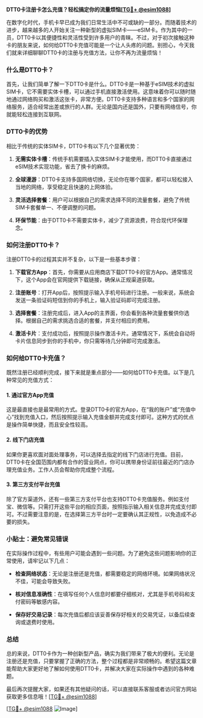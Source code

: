 **DTT0卡注册卡怎么充值？轻松搞定你的流量烦恼[[TG💪+ @esim1088](https://t.me/s/esim1088)]**

在数字化时代，手机卡早已成为我们日常生活中不可或缺的一部分。而随着技术的进步，越来越多的人开始关注一种新型的虚拟SIM卡——eSIM卡。作为其中的一员，DTT0卡以其便捷性和灵活性受到许多用户的青睐。不过，对于初次接触这种卡的朋友来说，如何给DTT0卡充值可能是一个让人头疼的问题。别担心，今天我们就来详细聊聊DTT0卡的注册与充值方法，让你不再为流量烦恼！

### 什么是DTT0卡？

首先，让我们简单了解一下DTT0卡是什么。DTT0卡是一种基于eSIM技术的虚拟SIM卡，它不需要实体卡槽，可以通过手机直接激活使用。这意味着你可以随时随地通过网络购买和激活这张卡，非常方便。DTT0卡支持多种语言和多个国家的网络服务，适合经常出差或旅行的人群。无论是国内还是国外，只要有网络信号，你就能轻松连接到互联网。

### DTT0卡的优势

相比于传统的实体SIM卡，DTT0卡有以下几个显著优势：

1. **无需实体卡槽**：传统手机需要插入实体SIM卡才能使用，而DTT0卡直接通过eSIM技术实现功能，省去了换卡的麻烦。
   
2. **全球漫游**：DTT0卡支持多国网络切换，无论你在哪个国家，都可以轻松接入当地的网络，享受稳定且快速的上网体验。

3. **灵活选择套餐**：用户可以根据自己的需求选择不同的流量套餐，避免了传统SIM卡套餐单一、不便调整的问题。

4. **环保节能**：由于DTT0卡不需要实体卡，减少了资源浪费，符合现代环保理念。

### 如何注册DTT0卡？

注册DTT0卡的过程其实并不复杂，以下是一些基本步骤：

1. **下载官方App**：首先，你需要从应用商店下载DTT0卡的官方App。通常情况下，这个App会在官网提供下载链接，确保从正规渠道获取。

2. **注册账号**：打开App后，按照提示输入手机号码进行注册。一般来说，系统会发送一条验证码短信到你的手机上，输入验证码即可完成注册。

3. **选择套餐**：注册完成后，进入App的主界面，你会看到各种流量套餐供你选择。根据自己的需求挑选合适的套餐，并支付相应的费用。

4. **激活卡片**：支付成功后，按照提示操作激活卡片。通常情况下，系统会自动将卡片信息同步到你的手机中，你只需等待几分钟即可完成激活。

### 如何给DTT0卡充值？

既然注册已经顺利完成，接下来就是重点部分——如何给DTT0卡充值。以下是几种常见的充值方式：

#### 1. 通过官方App充值

这是最直接也是最常用的方式。登录DTT0卡的官方App，在“我的账户”或“充值中心”找到充值入口，然后按照提示输入充值金额并完成支付即可。这种方式的优点是操作简单快捷，而且安全性较高。

#### 2. 线下门店充值

如果你更喜欢面对面处理事务，可以选择去指定的线下门店进行充值。目前，DTT0卡在全国范围内都有合作的营业网点，你可以携带身份证前往最近的门店办理充值业务。工作人员会帮助你完成整个流程。

#### 3. 第三方支付平台充值

除了官方渠道外，还有一些第三方支付平台也支持DTT0卡充值服务。例如支付宝、微信等。只需打开这些平台的相应页面，按照指示输入相关信息并完成支付即可。不过需要注意的是，在选择第三方平台时一定要确认其正规性，以免造成不必要的损失。

### 小贴士：避免常见错误

在实际操作过程中，有些用户可能会遇到一些问题。为了避免这些问题影响你的正常使用，请牢记以下几点：

- **检查网络状态**：无论是注册还是充值，都需要稳定的网络环境。如果网络状况不佳，可能会导致失败。
  
- **核对信息准确性**：在填写任何个人信息时都要仔细核对，尤其是手机号码和支付密码等敏感内容。

- **保存好交易记录**：每次充值后都应该妥善保存好相关的交易凭证，以备后续查询或退费时使用。

### 总结

总的来说，DTT0卡作为一种创新型产品，确实为我们带来了极大的便利。无论是注册还是充值，只要掌握了正确的方法，整个过程都是非常顺畅的。希望这篇文章能帮助大家更好地了解如何使用DTT0卡，并解决大家在实际操作中遇到的各种难题。

最后再次提醒大家，如果还有其他疑问的话，可以直接联系客服或者访问官方网站获取更多信息哦！[[TG💪+ @esim1088](https://t.me/s/esim1088)] 

[[TG💪+ @esim1088](https://t.me/s/esim1088) ![Image](https://i.postimg.cc/4NQfJmqS/Snipaste-2025-05-13-00-14-12.png)]